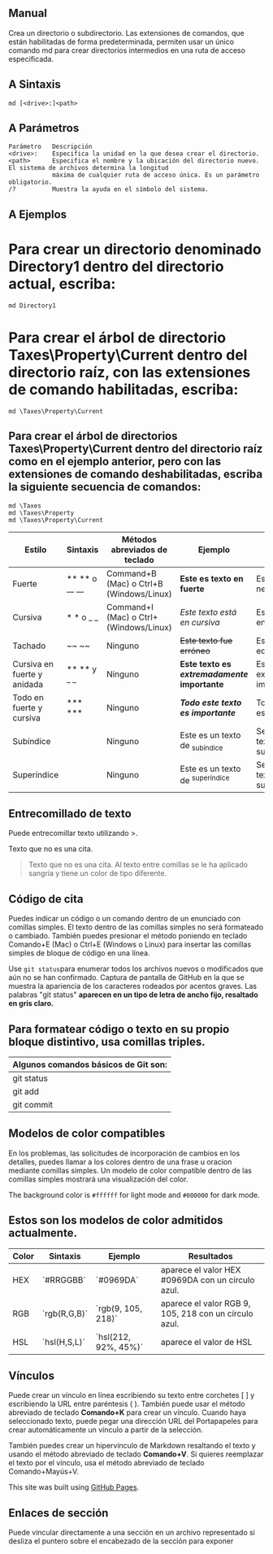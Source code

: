 ## Manual

Crea un directorio o subdirectorio. Las extensiones de comandos, que están habilitadas de forma predeterminada, permiten usar un único comando md para crear directorios intermedios en una ruta de acceso especificada.


## A Sintaxis

    md [<drive>:]<path>

## A Parámetros

    Parámetro	Descripción
    <drive>:	Especifica la unidad en la que desea crear el directorio.
    <path>	    Especifica el nombre y la ubicación del directorio nuevo. El sistema de archivos determina la longitud
                máxima de cualquier ruta de acceso única. Es un parámetro obligatorio.
    /?	        Muestra la ayuda en el símbolo del sistema.

## A Ejemplos
# Para crear un directorio denominado Directory1 dentro del directorio actual, escriba:
         
    md Directory1
# Para crear el árbol de directorio Taxes\Property\Current dentro del directorio raíz, con las extensiones de comando habilitadas, escriba:

    md \Taxes\Property\Current
    
## Para crear el árbol de directorios Taxes\Property\Current dentro del directorio raíz como en el ejemplo anterior, pero con las extensiones de comando deshabilitadas, escriba la siguiente secuencia de comandos:
    md \Taxes
    md \Taxes\Property
    md \Taxes\Property\Current
| Estilo                        | Sintaxis       | Métodos abreviados de teclado        | Ejemplo                                    | Resultados                               |
|-------------------------------|----------------|---------------------------------------|--------------------------------------------|------------------------------------------|
| Fuerte                        | ** ** o __ __ | Command+B (Mac) o Ctrl+B (Windows/Linux) | **Este es texto en fuerte**                     | Esto es texto en negrita.                |
| Cursiva                       | * * o _ _     | Command+I (Mac) o CtrI+ (Windows/Linux)  | _Este texto está en cursiva_                 | Este texto está en cursiva               |
| Tachado                       | ~~ ~~          | Ninguno                               | ~~Este texto fue erróneo~~                 | Este texto está equivocado               |
| Cursiva en fuerte y anidada  | ** ** y _ _   | Ninguno                               | **Este texto es _extremadamente_ importante**     | Este texto es extremadamente importante |
| Todo en fuerte y cursiva    | *** ***        | Ninguno                               | ***Todo este texto es importante***          | Todo este texto es importante           |
| Subíndice                    | <sub> </sub>  | Ninguno                               | Este es un texto de <sub>subíndice</sub>        | Se trata de un texto de subíndice       |
| Superíndice                  | <sup> </sup>  | Ninguno                               | Este es un texto de <sup>superíndice</sup>      | Se trata de un texto de superíndice     |



## Entrecomillado de texto
Puede entrecomillar texto utilizando >.

Texto que no es una cita.

> Texto que no es una cita.
Al texto entre comillas se le ha aplicado sangría y tiene un color de tipo diferente.

## Código de cita
Puedes indicar un código o un comando dentro de un enunciado con comillas simples. El texto dentro de las comillas simples no será formateado o cambiado. También puedes presionar el método poniendo en teclado Comando+E (Mac) o Ctrl+E (Windows o Linux) para insertar las comillas simples de bloque de código en una línea.

Use `git status`para enumerar todos los archivos nuevos o modificados que aún no se han confirmado.
Captura de pantalla de GitHub  en la que se muestra la apariencia de los caracteres rodeados por acentos graves. Las palabras "git status" **aparecen en un tipo de letra de ancho fijo, resaltado en gris claro.**

## Para formatear código o texto en su propio bloque distintivo, usa comillas triples.

|Algunos comandos básicos de Git son: |
|-------------------------------|
| git status                    |
| git add                       |
| git commit                    |

## Modelos de color compatibles
En los problemas, las solicitudes de incorporación de cambios en los detalles, puedes llamar a los colores dentro de una frase u oracion mediante comillas simples. Un modelo de color compatible dentro de las comillas simples mostrará una visualización del color.

The background color is `#ffffff` for light mode and `#000000` for dark mode.

## Estos son los modelos de color admitidos actualmente.

| Color | Sintaxis | Ejemplo | Resultados |
|-------|----------|---------|------------|
| HEX   | \`#RRGGBB\` | \`#0969DA\` |aparece el valor HEX #0969DA con un círculo azul. |
| RGB   | \`rgb(R,G,B)\` | \`rgb(9, 105, 218)\` |  aparece el valor RGB 9, 105, 218 con un círculo azul. |
| HSL   | \`hsl(H,S,L)\` | \`hsl(212, 92%, 45%)\` | aparece el valor de HSL


## Vínculos

Puede crear un vínculo en línea escribiendo su texto entre corchetes [ ] y escribiendo la URL entre paréntesis ( ). También puede usar el método abreviado de teclado **Comando+K** para crear un vínculo. Cuando haya seleccionado texto, puede pegar una dirección URL del Portapapeles para crear automáticamente un vínculo a partir de la selección.

También puedes crear un hipervínculo de Markdown resaltando el texto y usando el método abreviado de teclado **Comando+V**. Si quieres reemplazar el texto por el vínculo, usa el método abreviado de teclado Comando+Mayús+V.

This site was built using [GitHub Pages](https://pages.github.com/).

## Enlaces de sección

Puede vincular directamente a una sección en un archivo representado si desliza el puntero sobre el encabezado de la sección para exponer 






